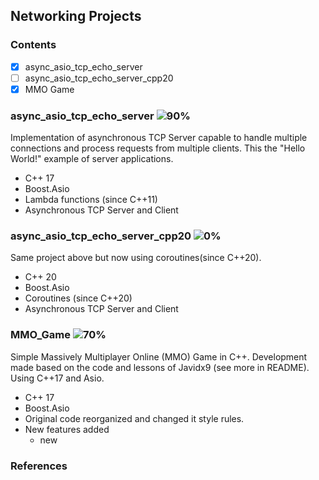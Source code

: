 ## Networking Projects
### Contents
 - [x] async_asio_tcp_echo_server
 - [ ] async_asio_tcp_echo_server_cpp20
 - [x] MMO Game

### async_asio_tcp_echo_server ![90%](https://progress-bar.dev/90)
Implementation of asynchronous TCP Server capable to handle multiple connections and process requests from multiple clients. This the "Hello World!" example of server applications.
- C++ 17
- Boost.Asio
- Lambda functions (since C++11)
- Asynchronous TCP Server and Client

### async_asio_tcp_echo_server_cpp20 ![0%](https://progress-bar.dev/0)
Same project above but now using coroutines(since C++20).
- C++ 20
- Boost.Asio
- Coroutines (since C++20)
- Asynchronous TCP Server and Client

### MMO_Game ![70%](https://progress-bar.dev/70)
Simple Massively Multiplayer Online (MMO) Game in C++. Development made based on the code and lessons of Javidx9 (see more in README). Using C++17 and Asio.
- C++ 17
- Boost.Asio
- Original code reorganized and changed it style rules.
- New features added
    - new

### References